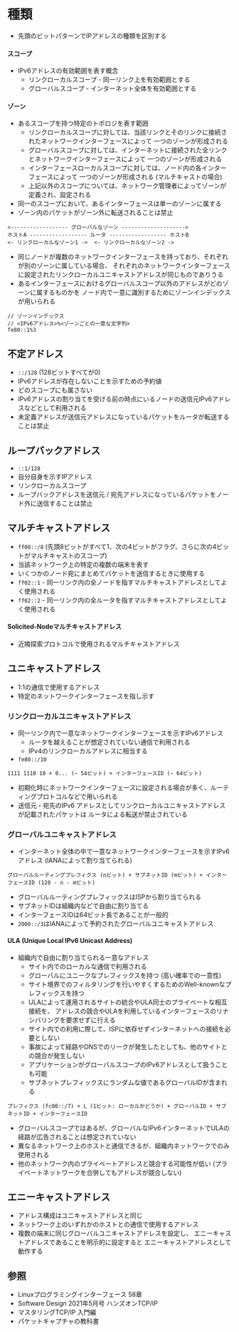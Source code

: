 # 種類
- 先頭のビットパターンでIPアドレスの種類を区別する

#### スコープ
- IPv6アドレスの有効範囲を表す概念
  - リンクローカルスコープ - 同一リンク上を有効範囲とする
  - グローバルスコープ - インターネット全体を有効範囲とする

#### ゾーン
- あるスコープを持つ特定のトポロジを表す範囲
  - リンクローカルスコープに対しては、当該リンクとそのリンクに接続されたネットワークインターフェースによって
    一つのゾーンが形成される
  - グローバルスコープに対しては、インターネットに接続された全リンクとネットワークインターフェースによって
    一つのゾーンが形成される
  - インターフェースローカルスコープに対しては、ノード内の各インターフェースによって
    一つのゾーンが形成される (マルチキャストの場合)
  - 上記以外のスコープについては、ネットワーク管理者によってゾーンが定義され、設定される
- 同一のスコープにおいて、あるインターフェースは単一のゾーンに属する
- ゾーン内のパケットがゾーン外に転送されることは禁止

```
<------------------ グローバルなゾーン -------------------->
ホストA ------------------ ルータ ------------------ ホストB
<- リンクローカルなゾーン1 ->  <- リンクローカルなゾーン2 ->
```

- 同じノードが複数のネットワークインターフェースを持っており、それぞれが別のゾーンに属している場合、
  それぞれのネットワークインターフェースに設定されたリンクローカルユニキャストアドレスが同じものでありうる
- あるインターフェースにおけるグローバルスコープ以外のアドレスがどのゾーンに属するものかを
  ノード内で一意に識別するためにゾーンインデックスが用いられる

```
// ゾーンインデックス
// <IPv6アドレス>%<ゾーンごとの一意な文字列>
fe80::1%3
```

## 不定アドレス
- `::/128` (128ビットすべてが0)
- IPv6アドレスが存在しないことを示すための予約値
- どのスコープにも属さない
- IPv6アドレスの割り当てを受ける前の時点にいるノードの送信元IPv6アドレスなどとして利用される
- 未定義アドレスが送信元アドレスになっているパケットをルータが転送することは禁止

## ループバックアドレス
- `::1/128`
- 自分自身を示すIPアドレス
- リンクローカルスコープ
- ループバックアドレスを送信元 / 宛先アドレスになっているパケットをノード外に送信することは禁止

## マルチキャストアドレス
- `ff00::/8` (先頭8ビットがすべて1、次の4ビットがフラグ、さらに次の4ビットがマルチキャストのスコープ)
- 当該ネットワーク上の特定の複数の端末を表す
- いくつかのノード宛にまとめてパケットを送信するときに使用する
- `ff02::1` - 同一リンク内の全ノードを指すマルチキャストアドレスとしてよく使用される
- `ff02::2` - 同一リンク内の全ルータを指すマルチキャストアドレスとしてよく使用される

#### Solicited-Nodeマルチキャストアドレス
- 近隣探索プロトコルで使用されるマルチキャストアドレス

## ユニキャストアドレス
- 1:1の通信で使用するアドレス
- 特定のネットワークインターフェースを指し示す

### リンクローカルユニキャストアドレス
- 同一リンク内で一意なネットワークインターフェースを示すIPv6アドレス
  - ルータを越えることが想定されていない通信で利用される
  - IPv4のリンクローカルアドレスに相当する
- `fe80::/10`

```
1111 1110 10 + 0... (~ 54ビット) + インターフェースID (~ 64ビット)
```

- 初期化時にネットワークインターフェースに設定される場合が多く、ルーティングプロトコルなどで用いられる
- 送信元・宛先のIPv6 アドレスとしてリンクローカルユニキャストアドレスが記載されたパケットは
  ルータによる転送が禁止されている

### グローバルユニキャストアドレス
- インターネット全体の中で一意なネットワークインターフェースを示すIPv6アドレス (IANAによって割り当てられる)

```
グローバルルーティングプレフィクス (nビット) + サブネットID (mビット) + インターフェースID (128 - n - mビット)
```

- グローバルルーティングプレフィックスはISPから割り当てられる
- サブネットIDは組織内などで自由に割り当てる
- インターフェースIDは64ビット長であることが一般的
- `2000::/3`はIANAによって予約されたグローバルユニキャストアドレス

#### ULA (Unique Local IPv6 Unicast Address)
- 組織内で自由に割り当てられる一意なアドレス
  - サイト内でのローカルな通信で利用される
  - グローバルにユニークなプレフィックスを持つ (高い確率での一意性)
  - サイト境界でのフィルタリングを行いやすくするためのWell-knownなプレフィックスを持つ
  - ULAによって運用されるサイトの統合やULA同士のプライベートな相互接続を、
    アドレスの競合やULAを利用しているインターフェースのリナンバリングを要求せずに行える
  - サイト内での利用に際して、ISPに依存せずインターネットへの接続を必要としない
  - 事故によって経路やDNSでのリークが発生したとしても、他のサイトとの競合が発生しない
  - アプリケーションがグローバルスコープのIPv6アドレスとして扱うことも可能
  - サブネットプレフィックスにランダムな値であるグローバルIDが含まれる

```
プレフィクス (fc00::/7) + L (1ビット: ローカルかどうか) + グローバルID + サブネットID + インターフェースID
```

- グローバルスコープではあるが、グローバルなIPv6インターネットでULAの経路が広告されることは想定されていない
- 異なるネットワーク上のホストと通信できるが、組織内ネットワークでのみ使用される
- 他のネットワーク内のプライベートアドレスと競合する可能性が低い
  (プライベートネットワークを合併してもアドレスが競合しない)

## エニーキャストアドレス
- アドレス構成はユニキャストアドレスと同じ
- ネットワーク上のいずれかのホストとの通信で使用するアドレス
- 複数の端末に同じグローバルユニキャストアドレスを設定し、
  エニーキャストアドレスであることを明示的に設定すると
  エニーキャストアドレスとして動作する

## 参照
- Linuxプログラミングインターフェース 58章
- Software Design 2021年5月号 ハンズオンTCP/IP
- マスタリングTCP/IP 入門編
- パケットキャプチャの教科書
